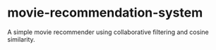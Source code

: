 # movie-recommendation-system
A simple movie recommender using collaborative filtering and cosine similarity.
